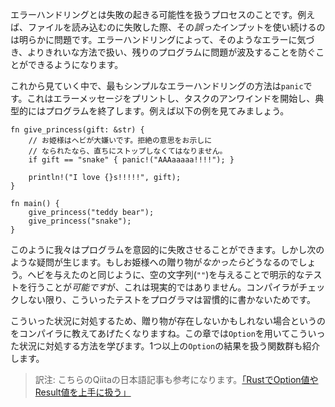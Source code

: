 <!-- Error handling is the process of handling the possibility of failure. For
example, failing to read a file and then continuing to use that *bad* input
would clearly be problematic. Error handling allows us to notice and handle
those errors in an explicit fashion, saving the rest of the program from
potential issues. -->
エラーハンドリングとは失敗の起きる可能性を扱うプロセスのことです。例えば、ファイルを読み込むのに失敗した際、その*誤った*インプットを使い続けるのは明らかに問題です。エラーハンドリングによって、そのようなエラーに気づき、よりきれいな方法で扱い、残りのプログラムに問題が波及することを防ぐことができるようになります。

<!-- The simplest error handling mechanism we will see is `panic`. It prints an
error message, starts unwinding the task, and usually exits the program.
Consider the following example: -->
これから見ていく中で、最もシンプルなエラーハンドリングの方法は`panic`です。これはエラーメッセージをプリントし、タスクのアンワインドを開始し、典型的にはプログラムを終了します。例えば以下の例を見てみましょう。

``` rust,editable
fn give_princess(gift: &str) {
    // お姫様はヘビが大嫌いです。拒絶の意思をお示しに
    // なられたなら、直ちにストップしなくてはなりません。
    if gift == "snake" { panic!("AAAaaaaa!!!!"); }

    println!("I love {}s!!!!!", gift);
}

fn main() {
    give_princess("teddy bear");
    give_princess("snake");
}

```

<!-- This shows that we can induce program failure at will, but raises a
question: what happens if the princess is *not* given a gift? We *could*
explicitly test this with a check against the null string (`""`) as we do
with the snake, but this is not reliable. The problem is that programmers do
not habitually test these checks unless required to by the compiler. -->
このように我々はプログラムを意図的に失敗させることができます。しかし次のような疑問が生じます。もしお姫様への贈り物が*なかったら*どうなるのでしょう。ヘビを与えたのと同じように、空の文字列(`""`)を与えることで明示的なテストを行うことが*可能です*が、これは現実的ではありません。コンパイラがチェックしない限り、こういったテストをプログラマは習慣的に書かないためです。

<!-- In order for this to be reliable, we'll want the compiler to point out
cases where there may not be a gift. In this chapter, we will learn to use
`Option` to take care of this condition, as well as various functions to
deal with the results of one or more uses of `Option`. -->
こういった状況に対処するため、贈り物が存在しないかもしれない場合というのをコンパイラに教えてあげたくなりますね。この章では`Option`を用いてこういった状況に対処する方法を学びます。1つ以上の`Option`の結果を扱う関数群も紹介します。

> 訳注: こちらのQiitaの日本語記事も参考になります。[「RustでOption値やResult値を上手に扱う」][qiita]

[qiita]: http://qiita.com/tatsuya6502/items/cd41599291e2e5f38a4a
